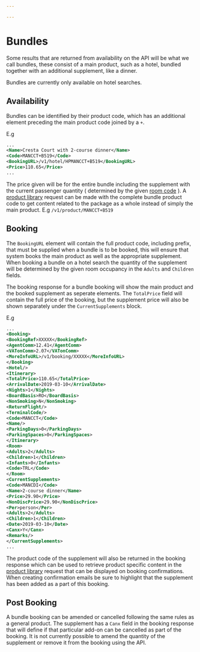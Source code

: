 ```yaml
---

---
```


# Bundles

Some results that are returned from availability on the API will be what we call bundles, these consist of a main product, such as a hotel, bundled together with an additional supplement, like a dinner.

Bundles are currently only available on hotel searches.

## Availability

Bundles can be identified by their product code, which has an additional element preceding the main product code joined by a `+`.

E.g

``` xml
...
<Name>Cresta Court with 2-course dinner</Name>
<Code>MANCCT+B519</Code>
<BookingURL>/v1/hotel/HPMANCCT+B519</BookingURL>
<Price>110.65</Price>
...
```

The price given will be for the entire bundle including the supplement with the current passenger quantity ( determined by the given [room code](/hxapi/types/roomcode) ).
A [product library](/hxapi/productlibrary) request can be made with the complete bundle product code to get content related to the package as a whole instead of simply the main product. E.g `/v1/product/MANCCT+B519`

## Booking

The `BookingURL` element will contain the full product code, including prefix, that must be supplied when a bundle is to be booked, this will ensure that system books the main product as well as the appropriate supplement. When booking a bundle on a hotel search the quantity of the supplement will be determined by the given room occupancy in the `Adults` and `Children` fields.

The booking response for a bundle booking will show the main product and the booked supplement as seperate elements. The `TotalPrice` field will contain the full price of the booking, but the supplement price will also be shown separately under the `CurrentSupplements` block.

E.g

``` xml
...
<Booking>
<BookingRef>XXXXX</BookingRef>
<AgentComm>12.41</AgentComm>
<VATonComm>2.07</VATonComm>
<MoreInfoURL>/v1/booking/XXXXX</MoreInfoURL>
</Booking>
<Hotel/>
<Itinerary>
<TotalPrice>110.65</TotalPrice>
<ArrivalDate>2019-03-10</ArrivalDate>
<Nights>1</Nights>
<BoardBasis>RO</BoardBasis>
<NonSmoking>N</NonSmoking>
<ReturnFlight/>
<TerminalCode/>
<Code>MANCCT</Code>
<Name/>
<ParkingDays>0</ParkingDays>
<ParkingSpaces>0</ParkingSpaces>
</Itinerary>
<Room>
<Adults>2</Adults>
<Children>1</Children>
<Infants>0</Infants>
<Code>TRL</Code>
</Room>
<CurrentSupplements>
<Code>MANCDI</Code>
<Name>2-course dinner</Name>
<Price>29.90</Price>
<NonDiscPrice>29.90</NonDiscPrice>
<Per>person</Per>
<Adults>2</Adults>
<Children>1</Children>
<Date>2019-03-10</Date>
<Canx>Y</Canx>
<Remarks/>
</CurrentSupplements>
...
```

The product code of the supplement will also be returned in the booking response which can be used to retrieve product specific content in the [product library](/hxapi/productlibrary) request that can be displayed on booking confirmations. When creating confirmation emails be sure to highlight that the supplement has been added as a part of this booking.

## Post Booking

A bundle booking can be amended or cancelled following the same rules as a general product. The supplement has a `Canx` field in the booking response that will define if that particular add-on can be cancelled as part of the booking. It is not currently possible to amend the quantity of the supplement or remove it from the booking using the API.
